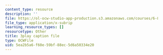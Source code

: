 ```yaml
---
content_type: resource
description: ''
file: https://ol-ocw-studio-app-production.s3.amazonaws.com/courses/6-890-algorithmic-lower-bounds-fun-with-hardness-proofs-fall-2014/5ea2b5a6f60e59bf88ec5d6a50334e20_ctxnYDAIDO4.vtt
file_type: application/x-subrip
learning_resource_types: []
resourcetype: Other
title: 3play caption file
type: OCWFile
uid: 5ea2b5a6-f60e-59bf-88ec-5d6a50334e20
---
```

